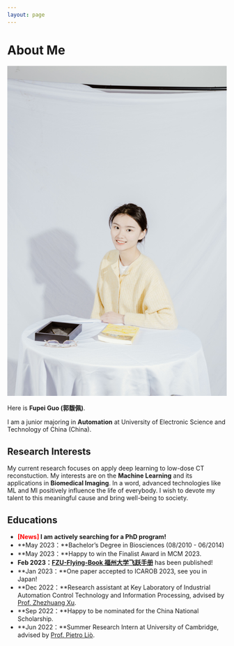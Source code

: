```yaml
---
layout: page
---
```


# About Me

<img src="IMG_0316ps.jpg" class="floatpic" width="640">

Here is **Fupei Guo (郭馥佩)**.

I am a junior majoring in **Automation** at University of Electronic Science and Technology of China (China). 


## Research Interests

My current research focuses on apply deep learning to low-dose CT reconstuction. My interests are on the **Machine Learning** and its applications in **Biomedical Imaging**. In a word, advanced technologies like ML and MI positively influence the life of everybody.  I wish to devote my talent to this meaningful cause and bring well-being to society.

## Educations

- **<font color='red'>[News]</font> I am actively searching for a PhD program!**
- **May 2023：**Bachelor’s Degree in Biosciences (08/2010 - 06/2014)
- **May 2023：**Happy to win the Finalist Award in MCM 2023.
- **Feb 2023：**[**FZU-Flying-Book 福州大学飞跃手册**](https://fzu-fly.online/) has been published!
- **Jan 2023：**One paper accepted to ICAROB 2023, see you in Japan!
- **Dec 2022：**Research assistant at Key Laboratory of Industrial Automation Control Technology and Information Processing, advised by [Prof. Zhezhuang Xu](https://dqxy.fzu.edu.cn/en/info/1009/1072.htm).
- **Sep 2022：**Happy to be nominated for the China National Scholarship.
- **Jun 2022：**Summer Research Intern at University of Cambridge, advised by [Prof. Pietro Liò](https://www.cl.cam.ac.uk/~pl219/ ).

